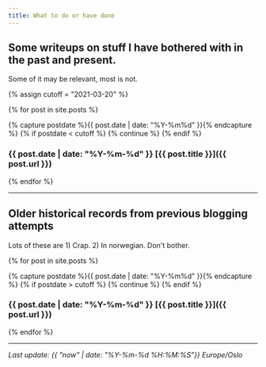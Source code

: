 ```yaml
---
title: What to do or have done
---
```



## Some writeups on stuff I have bothered with in the past and present.

Some of it may be relevant, most is not.

{% assign cutoff = "2021-03-20" %}

{% for post in site.posts %}

{% capture postdate %}{{ post.date | date: "%Y-%m%d" }}{% endcapture %}
{% if postdate < cutoff %}
{% continue %}
{% endif %}

### {{ post.date | date: "%Y-%m-%d" }} [{{ post.title }}]({{ post.url }})

{% endfor %}

***

## Older historical records from previous blogging attempts  

Lots of these are 1) Crap. 2) In norwegian. Don't bother.

{% for post in site.posts %}

{% capture postdate %}{{ post.date | date: "%Y-%m%d" }}{% endcapture %}
{% if postdate > cutoff %}
{% continue %}
{% endif %}

### {{ post.date | date: "%Y-%m-%d" }} [{{ post.title }}]({{ post.url }})

{% endfor %}

***

_Last update: {{ "now" | date: "%Y-%m-%d %H:%M:%S"}} Europe/Oslo_

